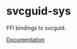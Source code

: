 # svcguid-sys #
FFI bindings to svcguid.

[Documentation](https://retep998.github.io/doc/svcguid-sys/)
